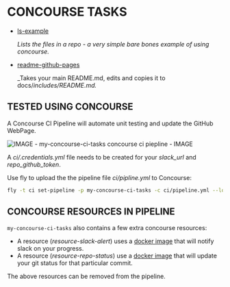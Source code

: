 
# CONCOURSE TASKS

* [ls-example](https://github.com/JeffDeCola/my-concourse-ci-tasks/tree/master/ls-example)

   _Lists the files in a repo - a very simple bare bones example of using concourse._

* [readme-github-pages](https://github.com/JeffDeCola/my-concourse-ci-tasks/tree/master/readme-github-pages)

   _Takes your main README.md, edits and copies it to docs/_includes/README.md._

## TESTED USING CONCOURSE

A Concourse CI Pipeline will automate unit testing and update the GitHub WebPage.

![IMAGE - my-concourse-ci-tasks concourse ci piepline - IMAGE](pics/my-concourse-ci-tasks-pipeline.jpg)

A _ci/.credentials.yml_ file needs to be created for your _slack_url_ and _repo_github_token_.

Use fly to upload the the pipeline file _ci/pipline.yml_ to Concourse:

```bash
fly -t ci set-pipeline -p my-concourse-ci-tasks -c ci/pipeline.yml --load-vars-from ci/.credentials.yml
```

## CONCOURSE RESOURCES IN PIPELINE

`my-concourse-ci-tasks` also contains a few extra concourse resources:

* A resource (_resource-slack-alert_) uses a [docker image](https://hub.docker.com/r/cfcommunity/slack-notification-resource)
  that will notify slack on your progress.
* A resource (_resource-repo-status_) use a [docker image](https://hub.docker.com/r/dpb587/github-status-resource)
  that will update your git status for that particular commit.

The above resources can be removed from the pipeline.
